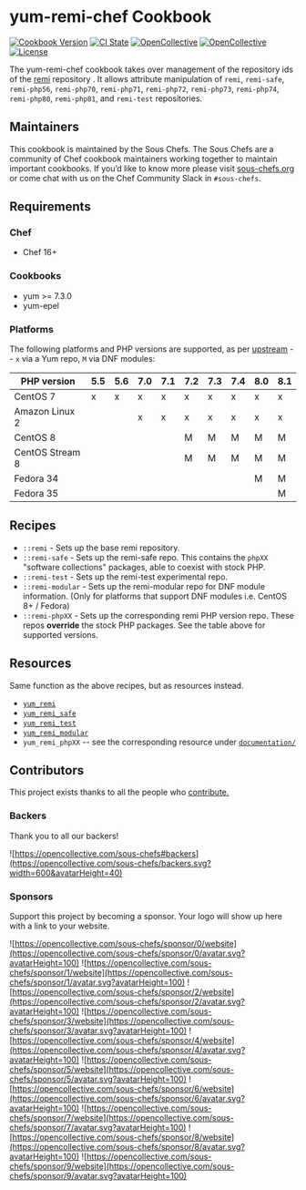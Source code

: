 # yum-remi-chef Cookbook

[![Cookbook Version](https://img.shields.io/cookbook/v/yum-remi-chef.svg)](https://supermarket.chef.io/cookbooks/yum-remi-chef)
[![CI State](https://github.com/sous-chefs/yum-remi-chef/workflows/ci/badge.svg)](https://github.com/sous-chefs/yum-remi-chef/actions?query=workflow%3Aci)
[![OpenCollective](https://opencollective.com/sous-chefs/backers/badge.svg)](#backers)
[![OpenCollective](https://opencollective.com/sous-chefs/sponsors/badge.svg)](#sponsors)
[![License](https://img.shields.io/badge/License-Apache%202.0-green.svg)](https://opensource.org/licenses/Apache-2.0)

The yum-remi-chef cookbook takes over management of the repository ids of the [remi](http://cdn.remirepo.net/) repository . It allows attribute manipulation of `remi`, `remi-safe`, `remi-php56`, `remi-php70`, `remi-php71`, `remi-php72`, `remi-php73`, `remi-php74`, `remi-php80`, `remi-php81`, and `remi-test` repositories.

## Maintainers

This cookbook is maintained by the Sous Chefs. The Sous Chefs are a community of Chef cookbook maintainers working together to maintain important cookbooks. If you’d like to know more please visit [sous-chefs.org](https://sous-chefs.org) or come chat with us on the Chef Community Slack in `#sous-chefs`.

## Requirements

### Chef

- Chef 16+

### Cookbooks

- yum >= 7.3.0
- yum-epel

### Platforms

The following platforms and PHP versions are supported, as per [upstream](https://rpms.remirepo.net) -- `x` via a Yum repo, `M` via DNF modules:

| PHP version     | 5.5 | 5.6 | 7.0 | 7.1 | 7.2 | 7.3 | 7.4 | 8.0 | 8.1 |
| --------------- | --- | --- | --- | --- | --- | --- | --- | --- | --- |
| CentOS 7        | x   | x   | x   | x   | x   | x   | x   | x   | x   |
| Amazon Linux 2  |     |     | x   | x   | x   | x   | x   | x   | x   |
| CentOS 8        |     |     |     |     | M   | M   | M   | M   | M   |
| CentOS Stream 8 |     |     |     |     | M   | M   | M   | M   | M   |
| Fedora 34       |     |     |     |     |     |     |     | M   | M   |
| Fedora 35       |     |     |     |     |     |     |     |     | M   |

## Recipes

- `::remi` - Sets up the base remi repository.
- `::remi-safe` - Sets up the remi-safe repo. This contains the `phpXX` "software collections" packages, able to coexist with stock PHP.
- `::remi-test` - Sets up the remi-test experimental repo.
- `::remi-modular` - Sets up the remi-modular repo for DNF module information. (Only for platforms that support DNF modules i.e. CentOS 8+ / Fedora)
- `::remi-phpXX` - Sets up the corresponding remi PHP version repo. These repos **override** the stock PHP packages. See the table above for supported versions.

## Resources

Same function as the above recipes, but as resources instead.

- [`yum_remi`](documentation/remi.md)
- [`yum_remi_safe`](documentation/remi_safe.md)
- [`yum_remi_test`](documentation/remi_test.md)
- [`yum_remi_modular`](documentation/remi_modular.md)
- `yum_remi_phpXX` -- see the corresponding resource under [`documentation/`](documentation/)

## Contributors

This project exists thanks to all the people who [contribute.](https://opencollective.com/sous-chefs/contributors.svg?width=890&button=false)

### Backers

Thank you to all our backers!

![https://opencollective.com/sous-chefs#backers](https://opencollective.com/sous-chefs/backers.svg?width=600&avatarHeight=40)

### Sponsors

Support this project by becoming a sponsor. Your logo will show up here with a link to your website.

![https://opencollective.com/sous-chefs/sponsor/0/website](https://opencollective.com/sous-chefs/sponsor/0/avatar.svg?avatarHeight=100)
![https://opencollective.com/sous-chefs/sponsor/1/website](https://opencollective.com/sous-chefs/sponsor/1/avatar.svg?avatarHeight=100)
![https://opencollective.com/sous-chefs/sponsor/2/website](https://opencollective.com/sous-chefs/sponsor/2/avatar.svg?avatarHeight=100)
![https://opencollective.com/sous-chefs/sponsor/3/website](https://opencollective.com/sous-chefs/sponsor/3/avatar.svg?avatarHeight=100)
![https://opencollective.com/sous-chefs/sponsor/4/website](https://opencollective.com/sous-chefs/sponsor/4/avatar.svg?avatarHeight=100)
![https://opencollective.com/sous-chefs/sponsor/5/website](https://opencollective.com/sous-chefs/sponsor/5/avatar.svg?avatarHeight=100)
![https://opencollective.com/sous-chefs/sponsor/6/website](https://opencollective.com/sous-chefs/sponsor/6/avatar.svg?avatarHeight=100)
![https://opencollective.com/sous-chefs/sponsor/7/website](https://opencollective.com/sous-chefs/sponsor/7/avatar.svg?avatarHeight=100)
![https://opencollective.com/sous-chefs/sponsor/8/website](https://opencollective.com/sous-chefs/sponsor/8/avatar.svg?avatarHeight=100)
![https://opencollective.com/sous-chefs/sponsor/9/website](https://opencollective.com/sous-chefs/sponsor/9/avatar.svg?avatarHeight=100)
